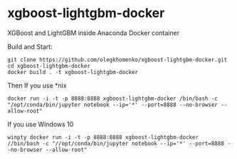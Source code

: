 # xgboost-lightgbm-docker
XGBoost and LightGBM inside Anaconda Docker container

Build and Start:
```
git clone https://github.com/olegkhomenko/xgboost-lightgbm-docker.git
cd xgboost-lightgbm-docker
docker build . -t xgboost-lightgbm-docker
```
Then
If you use \*nix
```
docker run -i -t -p 8888:8888 xgboost-lightgbm-docker /bin/bash -c "/opt/conda/bin/jupyter notebook --ip='*' --port=8888 --no-browser --allow-root"
```

If you use Windows 10
```
winpty docker run -i -t -p 8888:8888 xgboost-lightgbm-docker //bin/bash -c "//opt/conda/bin/jupyter notebook --ip='*' --port=8888 --no-browser --allow-root"
```
